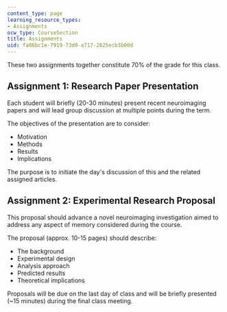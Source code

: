```yaml
---
content_type: page
learning_resource_types:
- Assignments
ocw_type: CourseSection
title: Assignments
uid: fa86bc1e-7919-73d0-a717-2825ecb3b00d
---
```


These two assignments together constitute 70% of the grade for this class.

Assignment 1: Research Paper Presentation
-----------------------------------------

Each student will briefly (20-30 minutes) present recent neuroimaging papers and will lead group discussion at multiple points during the term.

The objectives of the presentation are to consider:

*   Motivation
*   Methods
*   Results
*   Implications

The purpose is to initiate the day's discussion of this and the related assigned articles.

Assignment 2: Experimental Research Proposal
--------------------------------------------

This proposal should advance a novel neuroimaging investigation aimed to address any aspect of memory considered during the course.

The proposal (approx. 10-15 pages) should describe:

*   The background
*   Experimental design
*   Analysis approach
*   Predicted results
*   Theoretical implications

Proposals will be due on the last day of class and will be briefly presented (~15 minutes) during the final class meeting.